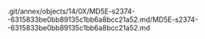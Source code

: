 .git/annex/objects/14/0X/MD5E-s2374--6315833be0bb89135c1bb6a8bcc21a52.md/MD5E-s2374--6315833be0bb89135c1bb6a8bcc21a52.md